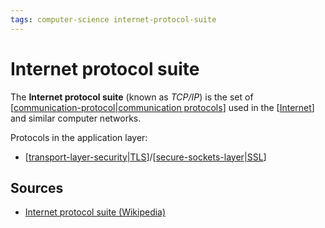 ```yaml
---
tags: computer-science internet-protocol-suite
---
```


# Internet protocol suite

The **Internet protocol suite** (known as _TCP/IP_) is the set of [[communication-protocol|communication protocols]] used in the [[Internet]] and similar computer networks.

Protocols in the application layer:

- [[transport-layer-security|TLS]]/[[secure-sockets-layer|SSL]]

## Sources

- [Internet protocol suite (Wikipedia)](https://en.wikipedia.org/wiki/Internet_protocol_suite)

[//begin]: # "Autogenerated link references for markdown compatibility"
[communication-protocol|communication protocols]: communication-protocol "Communication protocol"
[Internet]: internet "Internet"
[transport-layer-security|TLS]: transport-layer-security "TLS (Transport Layer Security)"
[secure-sockets-layer|SSL]: secure-sockets-layer "SSL (Secure Sockets Layer)"
[//end]: # "Autogenerated link references"
